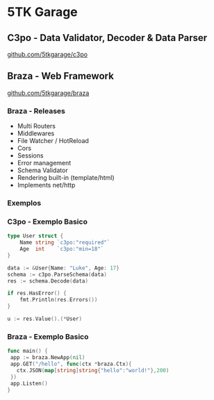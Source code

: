 # 5TK Garage

## C3po - Data Validator, Decoder & Data Parser
[github.com/5tkgarage/c3po](https://github.com/5tkgarage/c3po)

## Braza - Web Framework
[github.com/5tkgarage/braza](https://github.com/5tkgarage/braza)

### Braza - Releases
- Multi Routers
- Middlewares
- File Watcher / HotReload
- Cors
- Sessions
- Error management
- Schema Validator
- Rendering built-in (template/html)
- Implements net/http


### Exemplos

### C3po - Exemplo Basico
```go
type User struct {
    Name string `c3po:"required"`
    Age  int    `c3po:"min=18"`
}

data := &User{Name: "Luke", Age: 17}
schema := c3po.ParseSchema(data)
res := schema.Decode(data)

if res.HasError() {
    fmt.Println(res.Errors())
}

u := res.Value().(*User)
```

### Braza - Exemplo Basico
```go
func main() {
 app := braza.NewApp(nil)
 app.GET("/hello", func(ctx *braza.Ctx){
   ctx.JSON(map[string]string{"hello":"world!"},200)
 })
 app.Listen()
}
```
